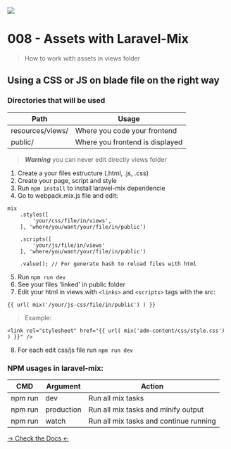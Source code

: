 ![](https://camo.githubusercontent.com/c4b3056564d4d97f40afa08cffefa26c2a695316/68747470733a2f2f7265732e636c6f7564696e6172792e636f6d2f6474666276766b79702f696d6167652f75706c6f61642f76313536363333313337372f6c61726176656c2d6c6f676f6c6f636b75702d636d796b2d7265642e737667)

# 008 - Assets with Laravel-Mix

> How to work with assets in views folder

## Using a CSS or JS on blade file on the right way

### Directories that will be used

| Path             | Usage                           |
|------------------|---------------------------------|
| resources/views/ | Where you code your frontend    |
| public/          | Where you frontend is displayed |

> ***Warning*** you can never edit directly views folder

1. Create a your files estructure (.html, .js, .css)
2. Create your page, script and style
3. Run ```npm install``` to install laravel-mix dependencie
4. Go to webpack.mix.js file and edit:
```
mix
    .styles([
        'your/css/file/in/views',
    ], 'where/you/want/your/file/in/public')

    .scripts([
        'your/js/file/in/views'
    ], 'where/you/want/your/file/in/public')

    .value(); // For generate hash to reload files with html
```


5. Run ```npm run dev```
6. See your files 'linked' in public folder
7. Edit your html in views with ```<links>``` and ```<scripts>``` tags with the src: 
```
{{ url( mix('/your/js-css/file/in/public') ) }}
```
> Example:
```
<link rel="stylesheet" href="{{ url( mix('adm-content/css/style.css') ) }}" />
```
8. For each edit css/js file run ```npm run dev```

### NPM usages in laravel-mix:
| CMD     | Argument   | Action                                 |
|---------|------------|----------------------------------------|
| npm run | dev        | Run all mix tasks                      |
| npm run | production | Run all mix tasks and minify output    |
| npm run | watch      | Run all mix tasks and continue running |

[-> Check the Docs <-](https://laravel.com/docs/7.x/mix)

